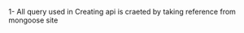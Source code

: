 1- All query used in Creating api is craeted by taking reference from mongoose site

<!-- TODO 1->out of stock button change and functionality  -->
<!-- TODO 2-> In sorting if there is no product then display no product found  -->
<!-- ADD name field in signup page -->
<!-- Add Cancle Order And Upadte Order Functionality in My Order Page -->